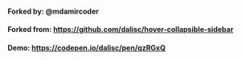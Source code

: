 #### Forked by: @mdamircoder

#### Forked from: https://github.com/dalisc/hover-collapsible-sidebar

#### Demo: https://codepen.io/dalisc/pen/qzRGxQ
